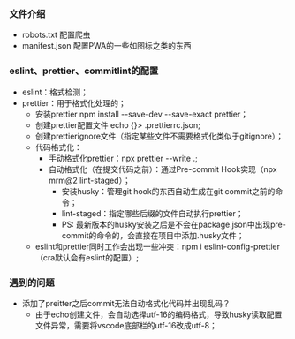 ### 文件介绍
* robots.txt 配置爬虫
* manifest.json 配置PWA的一些如图标之类的东西

### eslint、prettier、commitlint的配置
* eslint：格式检测；
* prettier：用于格式化处理的；
    * 安装prettier npm install --save-dev --save-exact prettier；
    * 创建prettier配置文件 echo {}> .prettierrc.json;
    * 创建prettierignore文件（指定某些文件不需要格式化类似于gitignore）；
    * 代码格式化： 
        *  手动格式化prettier：npx prettier --write .;
        *  自动格式化（在提交代码之前）：通过Pre-commit Hook实现（npx mrm@2 lint-staged）；
            * 安装husky：管理git hook的东西自动生成在git commit之前的命令；
            * lint-staged：指定哪些后缀的文件自动执行prettier；
            * PS: 最新版本的husky安装之后是不会在package.json中出现pre-commit的命令的，会直接在项目中添加.husky文件；
    * eslint和prettier同时工作会出现一些冲突：npm i eslint-config-prettier（cra默认会有eslint的配置）;











### 遇到的问题
* 添加了preitter之后commit无法自动格式化代码并出现乱码？
    * 由于echo创建文件，会自动选择utf-16的编码格式，导致husky读取配置文件异常，需要将vscode底部栏的utf-16改成utf-8；